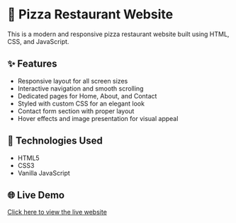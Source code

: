 # 🍕 Pizza Restaurant Website

This is a modern and responsive pizza restaurant website built using HTML, CSS, and JavaScript.

## ✨ Features
- Responsive layout for all screen sizes  
- Interactive navigation and smooth scrolling  
- Dedicated pages for Home, About, and Contact  
- Styled with custom CSS for an elegant look  
- Contact form section with proper layout  
- Hover effects and image presentation for visual appeal  

## 🧰 Technologies Used
- HTML5  
- CSS3  
- Vanilla JavaScript  

## 🌐 Live Demo
[Click here to view the live website](https://sarahaasan.github.io/Pizza-Resturant/)
